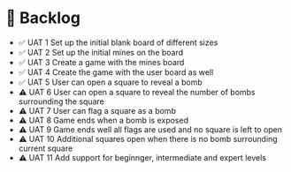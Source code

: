 # 📓 Backlog

- ✅ UAT 1 Set up the initial blank board of different sizes
- ✅ UAT 2 Set up the initial mines on the board
- ✅ UAT 3 Create a game with the mines board
- ✅ UAT 4 Create the game with the user board as well
- ✅ UAT 5 User can open a square to reveal a bomb
- ⚠ UAT 6 User can open a square to reveal the number of bombs surrounding the square
- ⚠ UAT 7 User can flag a square as a bomb
- ⚠ UAT 8 Game ends when a bomb is exposed
- ⚠ UAT 9 Game ends well all flags are used and no square is left to open
- ⚠ UAT 10 Additional squares open when there is no bomb surrounding current square
- ⚠ UAT 11 Add support for beginnger, intermediate and expert levels
